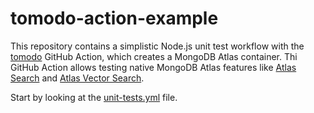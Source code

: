 # tomodo-action-example

This repository contains a simplistic Node.js unit test workflow with
the [tomodo](https://tomodo.dev/latest/gh-actions/) GitHub Action, which
creates a MongoDB Atlas container.  Thi GitHub Action allows testing native
MongoDB Atlas features like [Atlas Search](https://www.mongodb.com/docs/atlas/atlas-search/) and [Atlas Vector Search](https://www.mongodb.com/docs/atlas/atlas-vector-search/vector-search-overview).

Start by looking at the [unit-tests.yml](./.github/workflows/unit-tests.yml) file.

